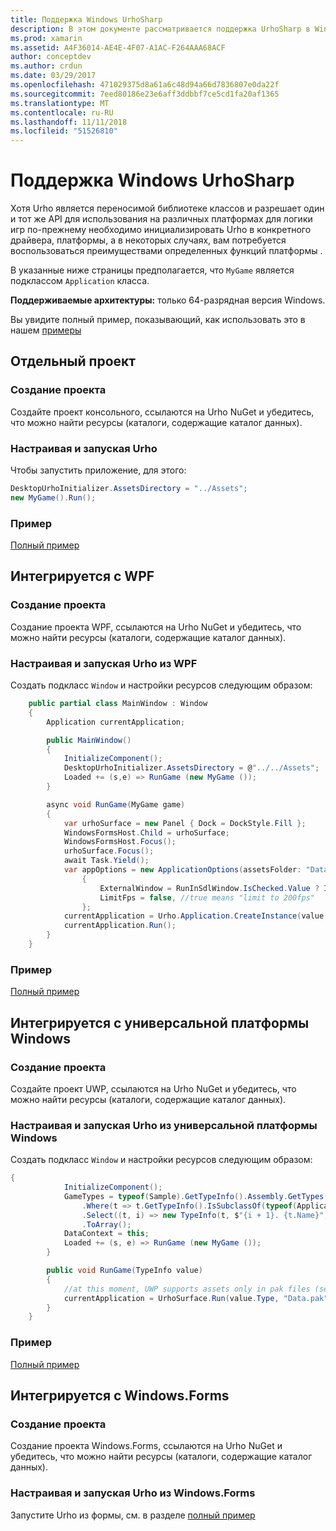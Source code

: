 ```yaml
---
title: Поддержка Windows UrhoSharp
description: В этом документе рассматривается поддержка UrhoSharp в Windows. Он описывает создание проекта, настроить и запустить Urho, интегрировать с WPF и интеграции с универсальной платформы Windows.
ms.prod: xamarin
ms.assetid: A4F36014-AE4E-4F07-A1AC-F264AAA68ACF
author: conceptdev
ms.author: crdun
ms.date: 03/29/2017
ms.openlocfilehash: 471029375d8a61a6c48d94a66d7836807e0da22f
ms.sourcegitcommit: 7eed80186e23e6aff3ddbbf7ce5cd1fa20af1365
ms.translationtype: MT
ms.contentlocale: ru-RU
ms.lasthandoff: 11/11/2018
ms.locfileid: "51526810"
---
```

# <a name="urhosharp-windows-support"></a>Поддержка Windows UrhoSharp

Хотя Urho является переносимой библиотеке классов и разрешает один и тот же API для использования на различных платформах для логики игр по-прежнему необходимо инициализировать Urho в конкретного драйвера, платформы, а в некоторых случаях, вам потребуется воспользоваться преимуществами определенных функций платформы .

В указанные ниже страницы предполагается, что `MyGame` является подклассом `Application` класса.

**Поддерживаемые архитектуры:** только 64-разрядная версия Windows.

Вы увидите полный пример, показывающий, как использовать это в нашем [примеры](https://github.com/xamarin/urho-samples/tree/master/FeatureSamples)

## <a name="standalone-project"></a>Отдельный проект

### <a name="creating-a-project"></a>Создание проекта

Создайте проект консольного, ссылаются на Urho NuGet и убедитесь, что можно найти ресурсы (каталоги, содержащие каталог данных).

### <a name="configuring-and-launching-urho"></a>Настраивая и запуская Urho

Чтобы запустить приложение, для этого:

```csharp
DesktopUrhoInitializer.AssetsDirectory = "../Assets";
new MyGame().Run();
```

### <a name="example"></a>Пример

[Полный пример](https://github.com/xamarin/urho-samples/tree/master/FeatureSamples/Desktop)

## <a name="integrated-with-wpf"></a>Интегрируется с WPF

### <a name="creating-a-project"></a>Создание проекта

Создание проекта WPF, ссылаются на Urho NuGet и убедитесь, что можно найти ресурсы (каталоги, содержащие каталог данных).

### <a name="configuring-and-launching-urho-from-wpf"></a>Настраивая и запуская Urho из WPF

Создать подкласс `Window` и настройки ресурсов следующим образом:

```csharp
    public partial class MainWindow : Window
    {
        Application currentApplication;

        public MainWindow()
        {
            InitializeComponent();
            DesktopUrhoInitializer.AssetsDirectory = @"../../Assets";
            Loaded += (s,e) => RunGame (new MyGame ());
        }

        async void RunGame(MyGame game)
        {
            var urhoSurface = new Panel { Dock = DockStyle.Fill };
            WindowsFormsHost.Child = urhoSurface;
            WindowsFormsHost.Focus();
            urhoSurface.Focus();
            await Task.Yield();
            var appOptions = new ApplicationOptions(assetsFolder: "Data")
                {
                    ExternalWindow = RunInSdlWindow.IsChecked.Value ? IntPtr.Zero : urhoSurface.Handle,
                    LimitFps = false, //true means "limit to 200fps"
                };
            currentApplication = Urho.Application.CreateInstance(value.Type, appOptions);
            currentApplication.Run();
        }
    }
```

### <a name="example"></a>Пример

[Полный пример](https://github.com/xamarin/urho-samples/tree/master/FeatureSamples/WPF)

## <a name="integrated-with-uwp"></a>Интегрируется с универсальной платформы Windows

### <a name="creating-a-project"></a>Создание проекта

Создайте проект UWP, ссылаются на Urho NuGet и убедитесь, что можно найти ресурсы (каталоги, содержащие каталог данных).

### <a name="configuring-and-launching-urho-from-uwp"></a>Настраивая и запуская Urho из универсальной платформы Windows

Создать подкласс `Window` и настройки ресурсов следующим образом:

```csharp
{
            InitializeComponent();
            GameTypes = typeof(Sample).GetTypeInfo().Assembly.GetTypes()
                .Where(t => t.GetTypeInfo().IsSubclassOf(typeof(Application)) && t != typeof(Sample))
                .Select((t, i) => new TypeInfo(t, $"{i + 1}. {t.Name}", ""))
                .ToArray();
            DataContext = this;
            Loaded += (s, e) => RunGame (new MyGame ());
        }

        public void RunGame(TypeInfo value)
        {
            //at this moment, UWP supports assets only in pak files (see PackageTool)
            currentApplication = UrhoSurface.Run(value.Type, "Data.pak");
        }
    }
```

### <a name="example"></a>Пример

[Полный пример](https://github.com/xamarin/urho-samples/tree/master/FeatureSamples/UWP)

## <a name="integrated-with-windowsforms"></a>Интегрируется с Windows.Forms

### <a name="creating-a-project"></a>Создание проекта

Создание проекта Windows.Forms, ссылаются на Urho NuGet и убедитесь, что можно найти ресурсы (каталоги, содержащие каталог данных).

### <a name="configuring-and-launching-urho-from-windowsforms"></a>Настраивая и запуская Urho из Windows.Forms

Запустите Urho из формы, см. в разделе [полный пример](https://github.com/xamarin/urho-samples/blob/master/FeatureSamples/WinForms/SamplesForm.cs)
